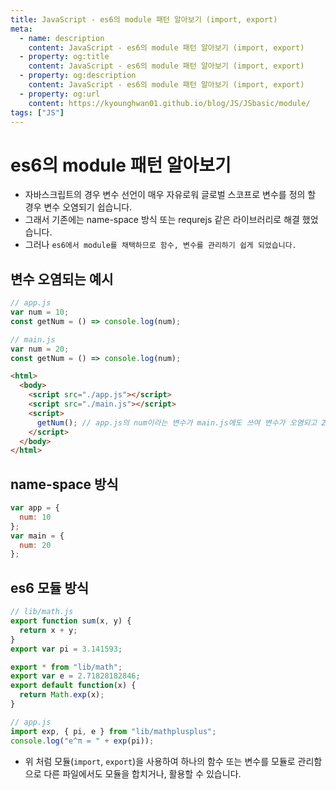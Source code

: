 ```yaml
---
title: JavaScript - es6의 module 패턴 알아보기 (import, export)
meta:
  - name: description
    content: JavaScript - es6의 module 패턴 알아보기 (import, export)
  - property: og:title
    content: JavaScript - es6의 module 패턴 알아보기 (import, export)
  - property: og:description
    content: JavaScript - es6의 module 패턴 알아보기 (import, export)
  - property: og:url
    content: https://kyounghwan01.github.io/blog/JS/JSbasic/module/
tags: ["JS"]
---
```


# es6의 module 패턴 알아보기

- 자바스크립트의 경우 변수 선언이 매우 자유로워 글로벌 스코프로 변수를 정의 할 경우 변수 오염되기 쉽습니다.
- 그래서 기존에는 name-space 방식 또는 requrejs 같은 라이브러리로 해결 했었습니다.
- 그러나 `es6에서 module를 채택하므로 함수, 변수를 관리하기 쉽게 되었습니다.`

## 변수 오염되는 예시

```js
// app.js
var num = 10;
const getNum = () => console.log(num);
```

```js
// main.js
var num = 20;
const getNum = () => console.log(num);
```

```html
<html>
  <body>
    <script src="./app.js"></script>
    <script src="./main.js"></script>
    <script>
      getNum(); // app.js의 num이라는 변수가 main.js에도 쓰여 변수가 오염되고 20이 출력된다
    </script>
  </body>
</html>
```

## name-space 방식

```js
var app = {
  num: 10
};
var main = {
  num: 20
};
```

## es6 모듈 방식

```js
// lib/math.js
export function sum(x, y) {
  return x + y;
}
export var pi = 3.141593;
```

```js
export * from "lib/math";
export var e = 2.71828182846;
export default function(x) {
  return Math.exp(x);
}
```

```js
// app.js
import exp, { pi, e } from "lib/mathplusplus";
console.log("e^π = " + exp(pi));
```

- 위 처럼 모듈(`import`, `export`)을 사용하여 하나의 함수 또는 변수를 모듈로 관리함으로 다른 파일에서도 모듈을 합치거나, 활용할 수 있습니다.

<TagLinks />

<Comment />
